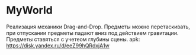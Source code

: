 # MyWorld
Реализация механики Drag-and-Drop. Предметы можно перетаскивать, при отпускании предметы падают вниз под действием гравитации. Предметы ставяться с учетеом глубины сцены.
apk: https://disk.yandex.ru/d/eeZ99hQRdxjA1w
